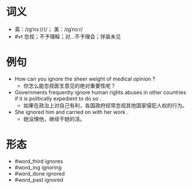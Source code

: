 # 词义
- 英：/ɪɡˈnɔː(r)/； 美：/ɪɡˈnɔːr/
- #vt 忽视；不予理睬；对…不予理会；佯装未见
# 例句
- How can you ignore the sheer weight of medical opinion ?
	- 你怎么能忽视医生意见的绝对重要性呢？
- Governments frequently ignore human rights abuses in other countries if it is politically expedient to do so .
	- 如果在政治上对自己有利，各国政府经常忽视其他国家侵犯人权的行为。
- She ignored him and carried on with her work .
	- 她没理他，继续干她的活。
# 形态
- #word_third ignores
- #word_ing ignoring
- #word_done ignored
- #word_past ignored
